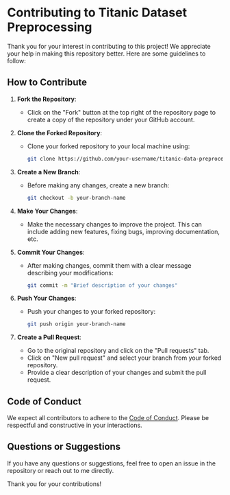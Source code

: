 # Contributing to Titanic Dataset Preprocessing

Thank you for your interest in contributing to this project! We appreciate your help in making this repository better. Here are some guidelines to follow:

## How to Contribute

1. **Fork the Repository**:
   - Click on the "Fork" button at the top right of the repository page to create a copy of the repository under your GitHub account.

2. **Clone the Forked Repository**:
   - Clone your forked repository to your local machine using:
     ```bash
     git clone https://github.com/your-username/titanic-data-preprocessing.git
     ```

3. **Create a New Branch**:
   - Before making any changes, create a new branch:
     ```bash
     git checkout -b your-branch-name
     ```

4. **Make Your Changes**:
   - Make the necessary changes to improve the project. This can include adding new features, fixing bugs, improving documentation, etc.

5. **Commit Your Changes**:
   - After making changes, commit them with a clear message describing your modifications:
     ```bash
     git commit -m "Brief description of your changes"
     ```

6. **Push Your Changes**:
   - Push your changes to your forked repository:
     ```bash
     git push origin your-branch-name
     ```

7. **Create a Pull Request**:
   - Go to the original repository and click on the "Pull requests" tab.
   - Click on "New pull request" and select your branch from your forked repository.
   - Provide a clear description of your changes and submit the pull request.

## Code of Conduct

We expect all contributors to adhere to the [Code of Conduct](CODE_OF_CONDUCT.md). Please be respectful and constructive in your interactions.

## Questions or Suggestions

If you have any questions or suggestions, feel free to open an issue in the repository or reach out to me directly.

Thank you for your contributions!

